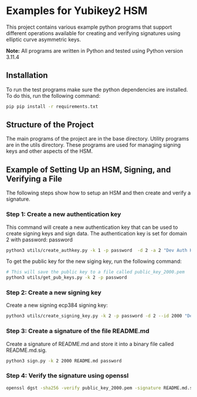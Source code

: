 # Examples for Yubikey2 HSM

This project contains various example python programs that support different operations available for creating and verifying signatures using elliptic curve asymmetric keys.

**Note:** All programs are written in Python and tested using Python version 3.11.4

## Installation

To run the test programs make sure the python dependencies are installed. To do this, run the following command:

```bash
pip pip install -r requirements.txt
```

## Structure of the Project

The main programs of the project are in the base directory. Utility programs are in the utils directory. These programs are used for managing signing keys and other aspects of the HSM.

## Example of Setting Up an HSM, Signing, and Verifying a File

The following steps show how to setup an HSM and then create and verify a signature.

### Step 1: Create a new authentication key

This command will create a new authentication key that can be used to create signing keys and sign data. The authentication key is set for domain 2 with password: password

```bash
python3 utils/create_authkey.py -k 1 -p password  -d 2 -a 2 "Dev Auth Key" password
```

To get the public key for the new siging key, run the following command:

```bash
# This will save the public key to a file called public_key_2000.pem
python3 utils/get_pub_keys.py -k 2 -p password
```

### Step 2: Create a new signing key

Create a new signing ecp384 signing key:

```bash
python3 utils/create_signing_key.py -k 2 -p password -d 2 --id 2000 "Dev Signing Key"
```

### Step 3: Create a signature of the file README.md

Create a signature of README.md and store it into a binary file called README.md.sig.

```bash
python3 sign.py -k 2 2000 README.md password
```

### Step 4: Verify the signature using openssl

```bash
openssl dgst -sha256 -verify public_key_2000.pem -signature README.md.sig README.md
```
